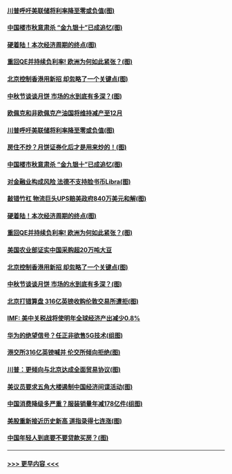 #### [川普呼吁美联储将利率降至零或负值(图)](../pages/p5/907303.md?t=09141855) 
#### [中国楼市秋意肃杀 “金九银十”已成追忆(图)](../pages/p5/907275.md?t=09141855) 
#### [硬着陆！本次经济周期的终点(图)](../pages/p5/907268.md?t=09141855) 
#### [重回QE并持续负利率! 欧洲为何如此紧张？(图)](../pages/p5/907269.md?t=09141855) 
#### [北京控制香港用新招 却忽略了一个关键点(图)](../pages/p5/907256.md?t=09141855) 
#### [中秋节谈谈月饼 市场的水到底有多深？(图)](../pages/p5/907241.md?t=09141855) 
#### [欧佩克和非欧佩克产油国将维持减产至12月](../pages/p5/907339.md?t=09141855) 
#### [川普呼吁美联储将利率降至零或负值(图)](../pages/p5/907303.md?t=09141855) 
#### [房住不炒？月饼证券化后才是用来炒的！(图)](../pages/p5/907337.md?t=09141855) 
#### [中国楼市秋意肃杀 “金九银十”已成追忆(图)](../pages/p5/907275.md?t=09141855) 
#### [对金融业构成风险 法德不支持脸书币Libra(图)](../pages/p5/907312.md?t=09141855) 
#### [敲错竹杠 物流巨头UPS赔美政府840万美元和解(图)](../pages/p5/907308.md?t=09141855) 
#### [硬着陆！本次经济周期的终点(图)](../pages/p5/907268.md?t=09141855) 
#### [重回QE并持续负利率! 欧洲为何如此紧张？(图)](../pages/p5/907269.md?t=09141855) 
#### [美国农业部证实中国采购超20万吨大豆](../pages/p5/907287.md?t=09141855) 
#### [北京控制香港用新招 却忽略了一个关键点(图)](../pages/p5/907256.md?t=09141855) 
#### [中秋节谈谈月饼 市场的水到底有多深？(图)](../pages/p5/907241.md?t=09141855) 
#### [北京打错算盘 316亿英镑收购伦敦交易所遭拒(图)](../pages/p5/907236.md?t=09141855) 
#### [IMF: 美中关税战将使明年全球经济产出减少0.8%](../pages/p5/907233.md?t=09141855) 
#### [华为的绝望信号？任正非欲售5G技术(组图)](../pages/p5/907155.md?t=09141855) 
#### [港交所316亿英镑喊并 伦交所倾向拒绝(图)](../pages/p5/907207.md?t=09141855) 
#### [川普：更倾向与北京达成全面贸易协议(图)](../pages/p5/907211.md?t=09141855) 
#### [美议员要求五角大楼遏制中国经济间谍活动(图)](../pages/p5/907199.md?t=09141855) 
#### [中国消费降级多严重？服装销量年减178亿件(组图)](../pages/p5/907157.md?t=09141855) 
#### [美股重新接近历史新高 道指录得七连涨(图)](../pages/p5/907182.md?t=09141855) 
#### [中国年轻人到底要不要贷款买房？(图)](../pages/p5/907162.md?t=09141855) 

----
#### [ >>> 更早内容 <<< ](../indexes/p5-earlier.md)
